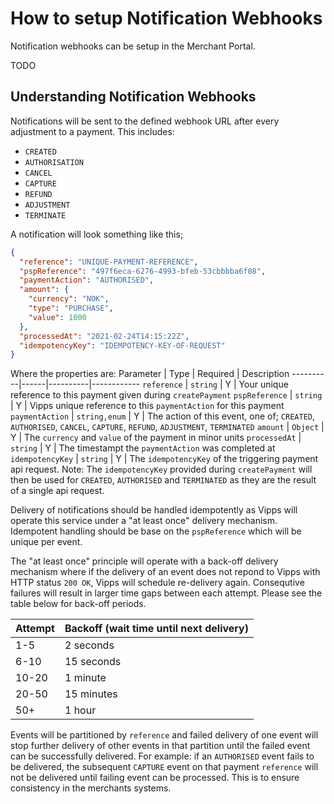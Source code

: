 # How to setup Notification Webhooks

Notification webhooks can be setup in the Merchant Portal. 

TODO

## Understanding Notification Webhooks


Notifications will be sent to the defined webhook URL after every adjustment to a payment. This includes: 
- `CREATED`
- `AUTHORISATION`
- `CANCEL`
- `CAPTURE`
- `REFUND`
- `ADJUSTMENT`
- `TERMINATE`

A notification will look something like this;

```json
{
  "reference": "UNIQUE-PAYMENT-REFERENCE",
  "pspReference": "497f6eca-6276-4993-bfeb-53cbbbba6f08",
  "paymentAction": "AUTHORISED",
  "amount": {
    "currency": "NOK",
    "type": "PURCHASE",
    "value": 1000
  },
  "processedAt": "2021-02-24T14:15:22Z",
  "idempotencyKey": "IDEMPOTENCY-KEY-OF-REQUEST"
}
```
Where the properties are:
Parameter | Type | Required | Description
----------|------|----------|------------
`reference` | `string` | Y | Your unique reference to this payment given during `createPayment`
`pspReference` | `string` | Y | Vipps unique reference to this `paymentAction` for this payment
`paymentAction` | `string,enum` | Y | The action of this event, one of; `CREATED`, `AUTHORISED`, `CANCEL`, `CAPTURE`, `REFUND`, `ADJUSTMENT`, `TERMINATED`
`amount` | `Object` | Y | The `currency` and `value` of the payment in minor units
`processedAt` | `string` | Y | The timestampt the `paymentAction` was completed at
`idempotencyKey` | `string` | Y | The `idempotencyKey` of the triggering payment api request. Note: The `idempotencyKey` provided during `createPayment` will then be used for `CREATED`, `AUTHORISED` and `TERMINATED` as they are the result of a single api request.


Delivery of notifications should be handled idempotently as Vipps will operate this service under a "at least once" delivery mechanism. Idempotent handling should be base on the `pspReference` which will be unique per event.

The "at least once" principle will operate with a back-off delivery mechanism where if the delivery of an event does not repond to Vipps with HTTP status `200 OK`, Vipps will schedule re-delivery again. Consequtive failures will result in larger time gaps between each attempt. Please see the table below for back-off periods.

Attempt | Backoff (wait time until next delivery)
--------|----------------------------------------
1-5 | 2 seconds
6-10 | 15 seconds
10-20 | 1 minute
20-50 | 15 minutes
50+ | 1 hour

Events will be partitioned by `reference` and failed delivery of one event will stop further delivery of other events in that partition until the failed event can be successfully delivered. For example: if an `AUTHORISED` event fails to be delivered, the subsequent `CAPTURE` event on that payment `reference` will not be delivered until failing event can be processed. This is to ensure consistency in the merchants systems.
